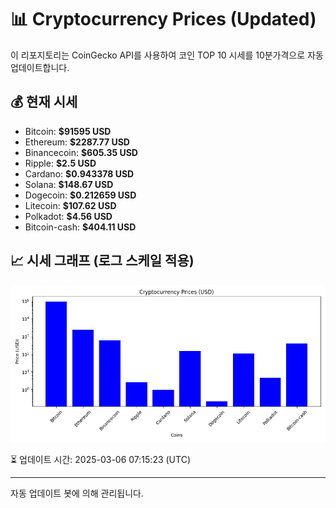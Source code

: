 
# 📊 Cryptocurrency Prices (Updated)

이 리포지토리는 CoinGecko API를 사용하여 코인 TOP 10 시세를 10분가격으로 자동 업데이트합니다.

## 💰 현재 시세
- Bitcoin: **$91595 USD**
- Ethereum: **$2287.77 USD**
- Binancecoin: **$605.35 USD**
- Ripple: **$2.5 USD**
- Cardano: **$0.943378 USD**
- Solana: **$148.67 USD**
- Dogecoin: **$0.212659 USD**
- Litecoin: **$107.62 USD**
- Polkadot: **$4.56 USD**
- Bitcoin-cash: **$404.11 USD**

## 📈 시세 그래프 (로그 스케일 적용)
![Crypto Prices](crypto_prices.png)

⏳ 업데이트 시간: 2025-03-06 07:15:23 (UTC)

---
자동 업데이트 봇에 의해 관리됩니다.
